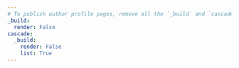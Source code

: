 ```yaml
---
# To publish author profile pages, remove all the `_build` and `cascade` settings below.
_build:
  render: False
cascade:
  _build:
    render: False
    list: True
---
```

